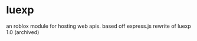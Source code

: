 # luexp
an roblox module for hosting web apis. based off express.js
rewrite of luexp 1.0 (archived)
